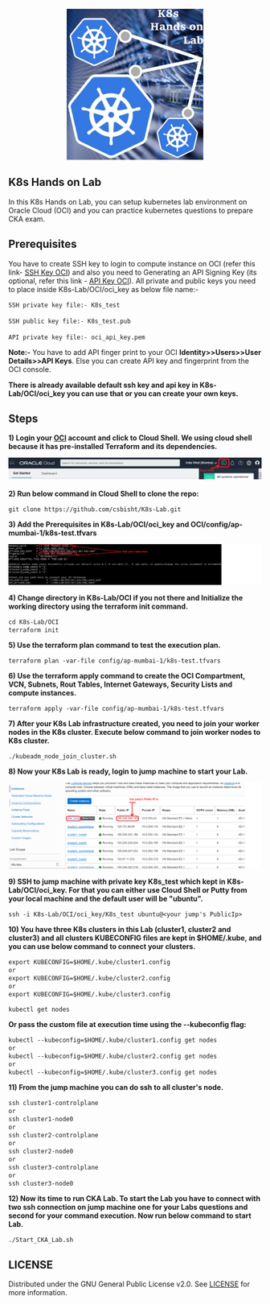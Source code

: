 <p align="center">
    <a href="https://github.com/csbisht/K8s-Lab">
        <img src="https://github.com/csbisht/K8s-Lab/blob/main/images/K8_Handson_Lab.png" height="300" alt="K8s Lab">
    </a>
</p>

## **K8s Hands on Lab**
 
In this K8s Hands on Lab, you can setup kubernetes lab environment on Oracle Cloud (OCI) and you can practice kubernetes questions to prepare CKA exam.
## **Prerequisites**
You have to create SSH key to login to compute instance on OCI (refer this link- [SSH Key OCI](https://docs.oracle.com/en-us/iaas/developer-tutorials/tutorials/tf-compute/01-summary.htm)) and also you need to Generating an API Signing Key (its optional, refer this link - [API Key OCI](https://docs.oracle.com/en-us/iaas/Content/API/Concepts/apisigningkey.htm#four)). All private and public keys you need to place inside K8s-Lab/OCI/oci_key as below file name:-
```
SSH private key file:- K8s_test

SSH public key file:- K8s_test.pub

API private key file:- oci_api_key.pem
```
**Note:-** You have to add API finger print to your OCI **Identity>>Users>>User Details>>API Keys**. Else you can create API key and fingerprint from the OCI console.

**There is already available default ssh key and api key in K8s-Lab/OCI/oci_key you can use that or you can create your own keys.**

## **Steps**

**1) Login your [OCI](https://oraclecloud.com) account and click to Cloud Shell. We using cloud shell because it has pre-installed Terraform and its dependencies.**

![Cloud Shell](https://github.com/csbisht/K8s-Lab/blob/main/images/CloudShell.png)

**2) Run below command in Cloud Shell to clone the repo:**
```
git clone https://github.com/csbisht/K8s-Lab.git
```
**3) Add the Prerequisites in K8s-Lab/OCI/oci_key and OCI/config/ap-mumbai-1/k8s-test.tfvars**

![TFVARS FILE](https://github.com/csbisht/K8s-Lab/blob/main/images/tfvars_file.png)

**4) Change directory in K8s-Lab/OCI if you not there and Initialize the working directory using the terraform init command.**
```
cd K8s-Lab/OCI
terraform init
```
**5) Use the terraform plan command to test the execution plan.**
```
terraform plan -var-file config/ap-mumbai-1/k8s-test.tfvars
```
**6) Use the terraform apply command to create the OCI Compartment, VCN, Subnets, Rout Tables, Internet Gateways, Security Lists and compute instances.**
```
terraform apply -var-file config/ap-mumbai-1/k8s-test.tfvars
```
**7) After your K8s Lab infrastructure created, you need to join your worker nodes in the K8s cluster. Execute below command to join worker nodes to K8s cluster.**
```
./kubeadm_node_join_cluster.sh
```
**8) Now your K8s Lab is ready, login to jump machine to start your Lab.**

![OCI Instances](https://github.com/csbisht/K8s-Lab/blob/main/images/OCI_Instances.png)

**9) SSH to jump machine with private key K8s_test which kept in K8s-Lab/OCI/oci_key. For that you can either use Cloud Shell or Putty from your local machine and the default user will be "ubuntu".**
```
ssh -i K8s-Lab/OCI/oci_key/K8s_test ubuntu@<your jump's PublicIp>
```
**10) You have three K8s clusters in this Lab (cluster1, cluster2 and cluster3) and all clusters KUBECONFIG files are kept in $HOME/.kube, and you can use below command to connect your clusters.**
```
export KUBECONFIG=$HOME/.kube/cluster1.config
or
export KUBECONFIG=$HOME/.kube/cluster2.config
or
export KUBECONFIG=$HOME/.kube/cluster3.config
```
```
kubectl get nodes
```
**Or pass the custom file at execution time using the --kubeconfig flag:**
```
kubectl --kubeconfig=$HOME/.kube/cluster1.config get nodes
or
kubectl --kubeconfig=$HOME/.kube/cluster2.config get nodes
or
kubectl --kubeconfig=$HOME/.kube/cluster3.config get nodes
```
**11) From the jump machine you can do ssh to all cluster's node.**
```
ssh cluster1-controlplane
or
ssh cluster1-node0
or
ssh cluster2-controlplane
or
ssh cluster2-node0
or
ssh cluster3-controlplane
or
ssh cluster3-node0
```
**12) Now its time to run CKA Lab. To start the Lab you have to connect with two ssh connection on jump machine one for your Labs questions and second for your command execution. Now run below command to start Lab.**
```
./Start_CKA_Lab.sh
```

## **LICENSE**
Distributed under the GNU General Public License v2.0. See [LICENSE](https://github.com/csbisht/K8s-Lab/blob/main/LICENSE) for more information.

